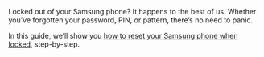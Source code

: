 Locked out of your Samsung phone? It happens to the best of us. Whether you’ve forgotten your password, PIN, or pattern, there’s no need to panic.

In this guide, we’ll show you <a href="https://mindthegapps.com/how-to-reset-samsung-phone-when-locked/">how to reset your Samsung phone when locked</a>, step-by-step.
